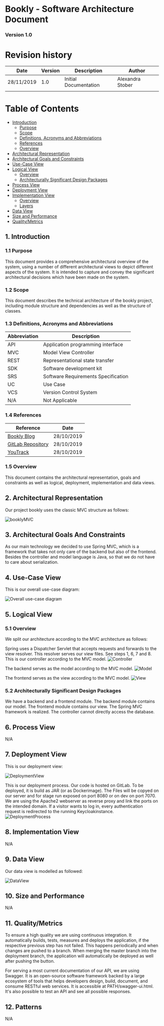 # Bookly - Software Architecture Document

### Version 1.0

# Revision history

| Date       | Version | Description                                          | Author           |
|------------|---------|------------------------------------------------------|------------------|
| 28/11/2019 | 1.0     | Initial Documentation                                | Alexandra Stober |
| 			 |  	   |                                                      |                  |

# Table of Contents
- [Introduction](#1-introduction)
    - [Purpose](#11-purpose)
    - [Scope](#12-scope)
    - [Definitions, Acronyms and Abbreviations](#13-definitions-acronyms-and-abbreviations)
    - [References](#14-references)
    - [Overview](#15-overview)
- [Architectural Representation](#2-architectural-representation)
- [Architectural Goals and Constraints](#3-architectural-goals-and-constraints)
- [Use-Case View](#4-use-case-view)
- [Logical View](#5-logical-view)
    - [Overview](#51-overview)
    - [Architecturally Significant Design Packages](#52-architecturally-significant-design-packages)
- [Process View](#6-process-view)
- [Deployment View](#7-deployment-view)
- [Implementation View](#8-implementation-view)
    - [Overview](#81-overview)
    - [Layers](#82-layers)
- [Data View](#9-data-view)
- [Size and Performance](#10-size-and-performance)
- [Quality/Metrics](#11-qualitymetrics)

## 1. Introduction

### 1.1 Purpose

This document provides a comprehensive architectural overview of the system, using a number of different architectural 
views to depict different aspects of the system. It is intended to capture and convey the significant architectural 
decisions which have been made on the system.

### 1.2 Scope

This document describes the technical architecture of the bookly project, including module structure and dependencies as 
well as the structure of classes.

### 1.3 Definitions, Acronyms and Abbreviations

| Abbreviation | Description                            |
| ------------ | -------------------------------------- |
| API          | Application programming interface      |
| MVC          | Model View Controller                  |
| REST         | Representational state transfer        |
| SDK          | Software development kit               |
| SRS          | Software Requirements Specification    |
| UC           | Use Case                               |
| VCS          | Version Control System                 |
| N/A          | Not Applicable                         |

### 1.4 References

| Reference                                                                        						    | Date       |
|-----------------------------------------------------------------------------------------------------------|------------|
| <a href="https://blog.bookly.online/">Bookly Blog</a>                         						    | 28/10/2019 |
| <a href="https://gitlab.com/project_bookly/bookly">GitLab Repository</a>         				            | 28/10/2019 |
| <a href="https://nicoschinacher.myjetbrains.com/youtrack/issues?q=project:%20bookly">YouTrack</a>			| 28/10/2019 |

### 1.5 Overview

This document contains the architectural representation, goals and constraints as well as logical, deployment, 
implementation and data views.

## 2. Architectural Representation

Our project bookly uses the classic MVC structure as follows:

![booklyMVC](booklyMVC.png "MVC diagram")

## 3. Architectural Goals And Constraints

As our main technology we decided to use Spring MVC, which is a framework that takes not only care of the backend but 
also of the frontend. Besides the controller and model language is Java, so that we do not have to care about 
serialization. 


## 4. Use-Case View

This is our overall use-case diagram:

![Overall use-case diagram](design/usecase.png "Overall use-case diagram")

## 5. Logical View

### 5.1 Overview

We split our architecture according to the MVC architecture as follows:

Spring uses a Dispatcher Servlet that accepts requests and forwards to the view resolver. 
This resolver serves our view files. See steps 1, 6, 7 and 8. This is our controller according to the MVC model.
![Controller](design/maven_mvc.png "controller")

The backend serves as the model according to the MVC model.
![Model](design/class_diagram.png "Model")

The frontend serves as the view according to the MVC model.
![View](design/VIEW.png "View")

### 5.2 Architecturally Significant Design Packages

We have a backend and a frontend module. The backend module contains our model. The frontend module contains our view. 
The Spring MVC framework is realized. The controller cannot directly access the database. 


## 6. Process View

N/A

## 7. Deployment View

This is our deployment view:

![DeploymentView](design/deployment_view.png "Deployment View")

This is our deployment process. Our code is hosted on GitLab. To be deployed,
it is build as JAR (or as Dockerimage). The Files will be copyed on our server
and for stage run exposed on port 8080 or on dev on port 7070.
We are using the Apache2 webserver as reverse proxy and link the ports on the intended domain.
If a visitor wants to log in, every authentication request is redirected to the running Keycloakinstance.
![DeploymentProcess](design/set_up.png "Deployment Process")


## 8. Implementation View

N/A

## 9. Data View

Our data view is modelled as followed:

![DataView](design/DatabaseERM.png "Data View")

## 10. Size and Performance

N/A

## 11. Quality/Metrics

To ensure a high quality we are using continuous integration. It automatically builds, tests, 
measures and deploys the application, if the respective previous step has not failed. This happens periodically and when 
changes are pushed to a branch. When merging the master branch into the deployment branch, the application will 
automatically be deployed as well after pushing the button.

For serving a most current documentation of our API, we are using Swagger. It is an open-source software framework backed by a large ecosystem of tools that helps developers 
design, build, document, and consume RESTful web services. It is accessible at PATH/swagger-ui.html.
It's also possible to test an API and see all possible responses.

## 12. Patterns

N/A
